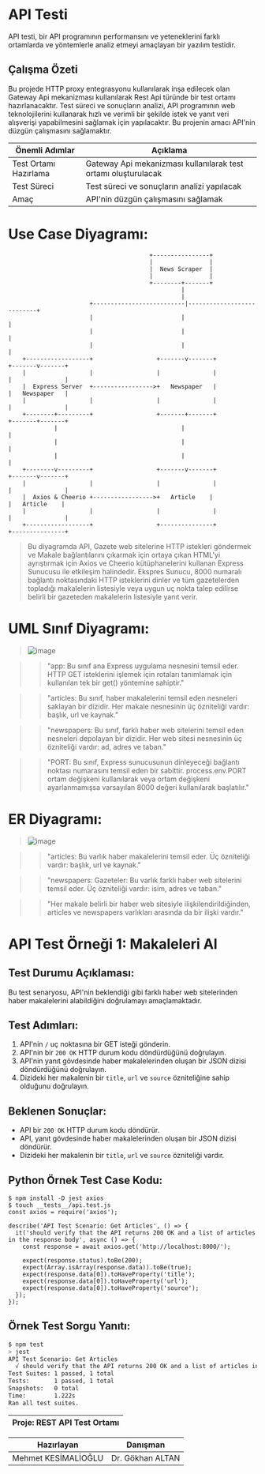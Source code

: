 # API Testi

API testi, bir API programının performansını ve yeteneklerini farklı ortamlarda ve yöntemlerle analiz etmeyi amaçlayan bir yazılım testidir. 

## Çalışma Özeti

Bu projede HTTP proxy entegrasyonu kullanılarak inşa edilecek olan Gateway Api mekanizması kullanılarak Rest Api türünde bir test ortamı hazırlanacaktır. Test süreci ve sonuçların analizi, API programının web teknolojilerini kullanarak hızlı ve verimli bir şekilde istek ve yanıt veri alışverişi yapabilmesini sağlamak için yapılacaktır. Bu projenin amacı API'nin düzgün çalışmasını sağlamaktır.

| Önemli Adımlar      | Açıklama                                              |
|--------------------|-------------------------------------------------------|
| Test Ortamı Hazırlama | Gateway Api mekanizması kullanılarak test ortamı oluşturulacak |
| Test Süreci       | Test süreci ve sonuçların analizi yapılacak          |
| Amaç               | API'nin düzgün çalışmasını sağlamak                   |


# Use Case Diyagramı:

                                            +----------------+
                                            |                |
                                            |  News Scraper  |
                                            |                |
                                            +--------+-------+
                                                     |
                                                     |
                           +--------------------------|---------------------------+
                           |                         |                         |
                           |                         |                         |
                           |                         |                         |
        +------------------+                  +-------v-------+            +-------v-------+
        |                  |                  |               |            |               |
        |  Express Server  +----------------->+   Newspaper   |            |   Newspaper   |
        |                  |                  |               |            |               |
        +--------+---------+                  +-------+-------+            +-------+-------+
                 |                                   |                         |
                 |                                   |                         |
                 |                                   |                         |
        +--------v---------+                  +-------v-------+            +-------v-------+
        |                  |                  |               |            |               |
        |  Axios & Cheerio +----------------->+   Article    |            |   Article    |
        |                  |                  |               |            |               |
        +------------------+                  +---------------+            +---------------+

> Bu diyagramda API, Gazete web sitelerine HTTP istekleri göndermek ve Makale bağlantılarını çıkarmak için ortaya çıkan HTML'yi ayrıştırmak için Axios ve Cheerio kütüphanelerini kullanan Express Sunucusu ile etkileşim halindedir. Ekspres Sunucu, 8000 numaralı bağlantı noktasındaki HTTP isteklerini dinler ve tüm gazetelerden topladığı makalelerin listesiyle veya uygun uç nokta talep edilirse belirli bir gazeteden makalelerin listesiyle yanıt verir.

# UML Sınıf Diyagramı:

> ![image](https://user-images.githubusercontent.com/24902892/209235266-977d6631-ba71-46e6-9ba3-2d705bca03b1.png)

>>"app: Bu sınıf ana Express uygulama nesnesini temsil eder. HTTP GET isteklerini işlemek için rotaları tanımlamak için kullanılan tek bir get() yöntemine sahiptir."

>>"articles: Bu sınıf, haber makalelerini temsil eden nesneleri saklayan bir dizidir. Her makale nesnesinin üç özniteliği vardır: başlık, url ve kaynak."

>>"newspapers: Bu sınıf, farklı haber web sitelerini temsil eden nesneleri depolayan bir dizidir. Her web sitesi nesnesinin üç özniteliği vardır: ad, adres ve taban."

>>"PORT: Bu sınıf, Express sunucusunun dinleyeceği bağlantı noktası numarasını temsil eden bir sabittir. process.env.PORT ortam değişkeni kullanılarak veya ortam değişkeni ayarlanmamışsa varsayılan 8000 değeri kullanılarak başlatılır."

# ER Diyagramı:

>![image](https://user-images.githubusercontent.com/24902892/209235975-060e766d-4881-4f80-9aff-86fc2cdc54eb.png)

>>"articles: Bu varlık haber makalelerini temsil eder. Üç özniteliği vardır: başlık, url ve kaynak."

>>"newspapers: Gazeteler: Bu varlık farklı haber web sitelerini temsil eder. Üç özniteliği vardır: isim, adres ve taban."

>>"Her makale belirli bir haber web sitesiyle ilişkilendirildiğinden, articles ve newspapers varlıkları arasında da bir ilişki vardır."


# API Test Örneği 1: Makaleleri Al

## Test Durumu Açıklaması:

Bu test senaryosu, API'nin beklendiği gibi farklı haber web sitelerinden haber makalelerini alabildiğini doğrulamayı amaçlamaktadır.

## Test Adımları:

1. API'nin `/` uç noktasına bir GET isteği gönderin.
2. API'nin bir `200 OK` HTTP durum kodu döndürdüğünü doğrulayın.
3. API'nin yanıt gövdesinde haber makalelerinden oluşan bir JSON dizisi döndürdüğünü doğrulayın.
4. Dizideki her makalenin bir `title`, `url` ve `source` özniteliğine sahip olduğunu doğrulayın.

## Beklenen Sonuçlar:

- API bir `200 OK` HTTP durum kodu döndürür.
- API, yanıt gövdesinde haber makalelerinden oluşan bir JSON dizisi döndürür.
- Dizideki her makalenin bir `title`, `url` ve `source` özniteliği vardır.

## Python Örnek Test Case Kodu:

```
$ npm install -D jest axios
$ touch __tests__/api.test.js
const axios = require('axios');

describe('API Test Scenario: Get Articles', () => {
  it('should verify that the API returns 200 OK and a list of articles in the response body', async () => {
    const response = await axios.get('http://localhost:8000/');

    expect(response.status).toBe(200);
    expect(Array.isArray(response.data)).toBe(true);
    expect(response.data[0]).toHaveProperty('title');
    expect(response.data[0]).toHaveProperty('url');
    expect(response.data[0]).toHaveProperty('source');
  });
});
```

## Örnek Test Sorgu Yanıtı:

```sh
$ npm test
> jest
API Test Scenario: Get Articles
  √ should verify that the API returns 200 OK and a list of articles in the response body (5ms)
Test Suites: 1 passed, 1 total
Tests:       1 passed, 1 total
Snapshots:   0 total
Time:        1.222s
Ran all test suites.
```


| Proje: REST API Test Ortamı |
|-----------------------------|

| Hazırlayan      | Danışman         |
| --------------- | ---------------- |
| Mehmet KESİMALİOĞLU | Dr. Gökhan ALTAN |





